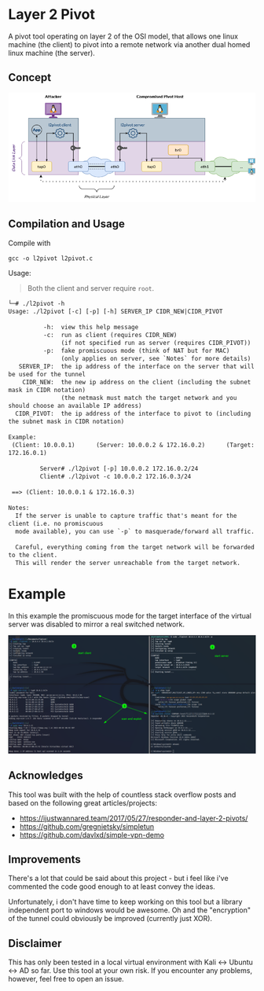 # Layer 2 Pivot

A pivot tool operating on layer 2 of the OSI model, that allows one linux machine (the client) to pivot into a remote network via another dual homed linux machine (the server).

## Concept

![Layer 2 pivoting concept](l2pivot-concept.png)

## Compilation and Usage

Compile with
```
gcc -o l2pivot l2pivot.c
```
Usage:
> Both the client and server require `root`.
```
└─# ./l2pivot -h                    
Usage: ./l2pivot [-c] [-p] [-h] SERVER_IP CIDR_NEW|CIDR_PIVOT

          -h:  view this help message
          -c:  run as client (requires CIDR_NEW)
               (if not specified run as server (requires CIDR_PIVOT))
          -p:  fake promiscuous mode (think of NAT but for MAC)
               (only applies on server, see `Notes` for more details)
   SERVER_IP:  the ip address of the interface on the server that will be used for the tunnel
    CIDR_NEW:  the new ip address on the client (including the subnet mask in CIDR notation)
               (the netmask must match the target network and you should choose an available IP address)
  CIDR_PIVOT:  the ip address of the interface to pivot to (including the subnet mask in CIDR notation)

Example:
 (Client: 10.0.0.1)      (Server: 10.0.0.2 & 172.16.0.2)      (Target: 172.16.0.1)

         Server# ./l2pivot [-p] 10.0.0.2 172.16.0.2/24
         Client# ./l2pivot -c 10.0.0.2 172.16.0.3/24

 ==> (Client: 10.0.0.1 & 172.16.0.3)

Notes:
  If the server is unable to capture traffic that's meant for the client (i.e. no promiscuous
  mode available), you can use `-p` to masquerade/forward all traffic.
  
  Careful, everything coming from the target network will be forwarded to the client.
  This will render the server unreachable from the target network.
```

# Example 
In this example the promiscuous mode for the target interface of the virtual server was disabled to mirror a real switched network.

![Example](example.png)

## Acknowledges

This tool was built with the help of countless stack overflow posts and based on the following great articles/projects:
- https://ijustwannared.team/2017/05/27/responder-and-layer-2-pivots/
- https://github.com/gregnietsky/simpletun
- https://github.com/davlxd/simple-vpn-demo

## Improvements

There's a lot that could be said about this project - but i feel like i've commented the code good enough to at least convey the ideas.

Unfortunately, i don't have time to keep working on this tool but a library independent port to windows would be awesome. Oh and the "encryption" of the tunnel could obviously be improved (currently just XOR).

## Disclaimer

This has only been tested in a local virtual environment with Kali <-> Ubuntu <-> AD so far. Use this tool at your own risk. If you encounter any problems, however, feel free to open an issue.
